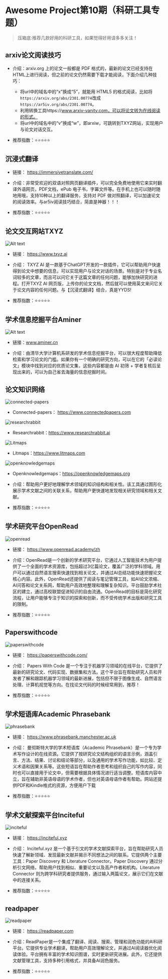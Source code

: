 # Awesome Project第10期（科研工具专题）

>压箱底:推荐几款好用的科研工具，如果觉得好用请多多关注！


## arxiv论文阅读技巧

- 介绍：arxiv.org 上的论文一般都是 PDF 格式的，最新的论文已经支持在HTML上进行阅读，但之前的论文仍然需要下载才能阅读，下面介绍几种技巧：
  - 将url中的域名中的“x”换成“5”，就能用 HTML5 的格式阅读，比如将`https://arxiv.org/abs/2301.00774`改成`https://ar5iv.org/abs/2301.00774`。
  - 利用转换工具https://www.arxiv-vanity.com，可以将论文转为在线阅读的形式。
  - 将url中的域名中的“v”换成“w”，即arxiw，可跳转到TXYZ网站，实现用户与论文对话交互。

- 推荐指数：⭐️⭐️⭐️⭐️⭐️


## 沉浸式翻译


- 链接： https://immersivetranslate.com/
  
- 介绍：​​​ 非常受欢迎的双语对照网页翻译插件，可以完全免费地使用它来实时翻译外语网页，PDF文档，ePub 电子书，字幕文件等。在手机上也可以随时随地用哦，支持10种以上的翻译服务，支持对 PDF 做对照翻译，可以加速论文的阅读效率。与ar5iv阅读技巧结合，简直是神器！！！

- 推荐指数：⭐️⭐️⭐️⭐️⭐️


## 论文交互网站TXYZ

![Alt text](images/20231225-20231231/txyz.png)

- 链接： https://www.txyz.ai

- 介绍：​​​ TXYZ AI 是一款基于ChatGPT开发的一款插件，它可以帮助用户快速得到论文中想要的信息，可以实现用户与论文对话的场景。特别是对于专业名词较多的文章，而且可以问它关于这篇文章的任何问题，能够加快研究的进程。打开TXYZ AI  网页版，上传你的论文文档，然后就可以使用英文来问它关于论文内容的任何问题。与【沉浸式翻译】结合，真是YYDS!

- 推荐指数：⭐️⭐️⭐️⭐️⭐️



## 学术信息挖掘平台Aminer

![Alt text](images/20231225-20231231/aminer.png)

- 链接：www.aminer.cn
  
- 介绍：由清华大学计算机系研发的学术信息挖掘平台，可以很大程度帮助降低检索和学习论文的门槛。如果你有一个明确的研究方向，可以在它的「必读论文」模块中找到对应的优质论文集，这些内容都是由 AI 初筛 + 学者复核后呈现出来的，可以为自己省去海量的信息挖掘时间。



## 论文知识网络

![connected-papers](images/20231225-20231231/connected-papers.png)

- Connected-papers： https://www.connectedpapers.com

![researchrabbit](images/20231225-20231231/researchrabbit.png)
- Researchrabbit：https://www.researchrabbit.ai

![Litmaps](images/20231225-20231231/Litmaps.png)
- Litmaps：https://www.litmaps.com

![openknowledgemaps](images/20231225-20231231/openknowledgemaps.png)
- Openknowledgemaps：https://openknowledgemaps.org
  
- 介绍：​​​ 帮助用户更好地理解学术领域的知识结构和相关性。该工具通过图形化展示学术文献之间的关联关系，帮助用户更快速地发现相关研究领域和相关文献。

- 推荐指数：⭐️⭐️⭐️⭐️⭐️



## 学术研究平台OpenRead

![openread](images/20231225-20231231/openread.png)
- 链接： https://www.openread.academy/zh
  
- 介绍：​​​ OpenRead是一个创新的学术研究平台，它通过人工智能技术为用户提供了一个全面的学术资源库，包括超过3亿篇论文，覆盖广泛的学科领域。用户可以通过自然语言搜索快速找到相关论文，并通过AI总结功能快速把握论文核心内容。此外，OpenRead还提供了阅读与笔记管理工具，如AI论文浓缩、AI问答和论文关系网，帮助用户高效地整理和理解复杂知识。平台鼓励学术社区的建立，通过高校联盟促进知识的自由流通。OpenRead的目标是简化研究流程，让用户能够专注于知识的探索和创新，而不受传统学术出版和研究工具的限制。

- 推荐指数：⭐️⭐️⭐️⭐️⭐️

## Paperswithcode

![paperswithcode](images/20231225-20231231/paperswithcode.png)

- 链接： https://paperswithcode.com/
  
- 介绍：​​​ Papers With Code 是一个专注于机器学习领域的在线平台，它提供了最新的研究论文、代码实现、数据集和方法。这个平台旨在帮助研究人员和开发者了解和跟踪机器学习领域的最新进展，包括但不限于图像生成、自然语言处理、计算机视觉等方向。在找论文代码的时候经常用到，推荐！

- 推荐指数：⭐️⭐️⭐️⭐️⭐️


## 学术短语库Academic Phrasebank

![phrasebank](images/20231225-20231231/Phrasebank.png)

- 链接： https://www.phrasebank.manchester.ac.uk

- 介绍：​​​ 曼彻斯特大学的学术短语库（Academic Phrasebank）是一个专为学术写作设计的在线资源。它提供了按研究论文结构组织的语言示例，涵盖引言、方法、结果、讨论和结论等部分，以及通用的学术写作功能，如比较、定义术语和因果关系等。这些短语旨在帮助作者思考和组织自己的写作内容，同时也可以直接用于论文中，但需要根据具体情况进行适当调整。短语库内容中立，旨在辅助非英语母语的学术作者，但也对英语母语作者有帮助。网站还提供PDF和Kindle格式的资源，方便用户下载

- 推荐指数：⭐️⭐️⭐️⭐️⭐️


## 学术文献探索平台Inciteful

![inciteful](images/20231225-20231231/inciteful.png)

- 链接： https://inciteful.xyz

- 介绍：​​​ Inciteful.xyz 是一个基于引文的学术文献探索平台，旨在帮助研究人员快速了解新领域、发现最新文献并揭示不同想法之间的联系。它提供两个主要工具：Paper Discovery 和 Literature Connector。Paper Discovery 通过分析引文网络，帮助用户找到相似、重要论文以及高产作者和机构。Literature Connector 则为跨学科研究者提供服务，通过输入两篇论文，展示它们在文献中的连接关系。

- 推荐指数：⭐️⭐️⭐️⭐️⭐️
  
## readpaper

![readpaper](images/20231225-20231231/readpaper.png)

- 链接： https://readpaper.com

- 介绍：​​​ ReadPaper是一个集成了翻译、阅读、搜索、管理和润色功能的AI科研平台。它提供专业学术翻译，帮助用户高效理解论文，并通过AI阅读器优化阅读体验。平台拥有丰富的学术知识图谱，实时更新研究进展。此外，它还提供文献管理工具，支持多种引用格式，并具备AI润色服务。

- 推荐指数：⭐️⭐️⭐️⭐️⭐️

  